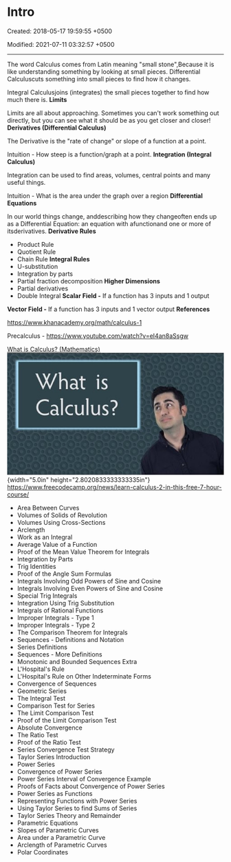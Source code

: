 # Intro

Created: 2018-05-17 19:59:55 +0500

Modified: 2021-07-11 03:32:57 +0500

---

The word Calculus comes from Latin meaning "small stone",Because it is like understanding something by looking at small pieces.
Differential Calculuscuts something into small pieces to find how it changes.

Integral Calculusjoins (integrates) the small pieces together to find how much there is.
**Limits**

Limits are all about approaching. Sometimes you can't work something out directly, but you can see what it should be as you get closer and closer!
**Derivatives (Differential Calculus)**

The Derivative is the "rate of change" or slope of a function at a point.

Intuition - How steep is a function/graph at a point.
**Integration (Integral Calculus)**

Integration can be used to find areas, volumes, central points and many useful things.

Intuition - What is the area under the graph over a region
**Differential Equations**

In our world things change, anddescribing how they changeoften ends up as a Differential Equation: an equation with afunctionand one or more of itsderivatives.
**Derivative Rules**
-   Product Rule
-   Quotient Rule
-   Chain Rule
**Integral Rules**
-   U-substitution
-   Integration by parts
-   Partial fraction decomposition
**Higher Dimensions**
-   Partial derivatives
-   Double Integral
**Scalar Field -** If a function has 3 inputs and 1 output

**Vector Field -** If a function has 3 inputs and 1 vector output
**References**

<https://www.khanacademy.org/math/calculus-1>

Precalculus - <https://www.youtube.com/watch?v=eI4an8aSsgw>

[What is Calculus? (Mathematics)](https://www.youtube.com/watch?v=w3GV9pumczQ)
![What is Calculus? ](media/Intro-image1.jpg){width="5.0in" height="2.8020833333333335in"}
<https://www.freecodecamp.org/news/learn-calculus-2-in-this-free-7-hour-course/>
-   Area Between Curves
-   Volumes of Solids of Revolution
-   Volumes Using Cross-Sections
-   Arclength
-   Work as an Integral
-   Average Value of a Function
-   Proof of the Mean Value Theorem for Integrals
-   Integration by Parts
-   Trig Identities
-   Proof of the Angle Sum Formulas
-   Integrals Involving Odd Powers of Sine and Cosine
-   Integrals Involving Even Powers of Sine and Cosine
-   Special Trig Integrals
-   Integration Using Trig Substitution
-   Integrals of Rational Functions
-   Improper Integrals - Type 1
-   Improper Integrals - Type 2
-   The Comparison Theorem for Integrals
-   Sequences - Definitions and Notation
-   Series Definitions
-   Sequences - More Definitions
-   Monotonic and Bounded Sequences Extra
-   L'Hospital's Rule
-   L'Hospital's Rule on Other Indeterminate Forms
-   Convergence of Sequences
-   Geometric Series
-   The Integral Test
-   Comparison Test for Series
-   The Limit Comparison Test
-   Proof of the Limit Comparison Test
-   Absolute Convergence
-   The Ratio Test
-   Proof of the Ratio Test
-   Series Convergence Test Strategy
-   Taylor Series Introduction
-   Power Series
-   Convergence of Power Series
-   Power Series Interval of Convergence Example
-   Proofs of Facts about Convergence of Power Series
-   Power Series as Functions
-   Representing Functions with Power Series
-   Using Taylor Series to find Sums of Series
-   Taylor Series Theory and Remainder
-   Parametric Equations
-   Slopes of Parametric Curves
-   Area under a Parametric Curve
-   Arclength of Parametric Curves
-   Polar Coordinates

